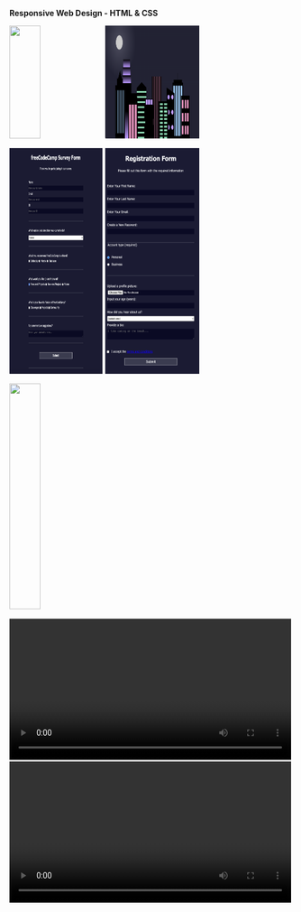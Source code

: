 **Responsive Web Design - HTML & CSS**
<p align="left" width="100%">

<img width="33%" src="https://i.pinimg.com/564x/23/6f/ed/236fedc1fe557a77ce09322973f6ef1a.jpg" style="display" width="200px" height="200px">
<img width="33%" src="https://github.com/traci-porter/github-portfolio/blob/main/images/2024-05-16_08-39-48.png?raw=true" style="display" width="200px" height="200px">
</p>
<p align="left" width="100%">
<img width="33%" src="https://github.com/traci-porter/github-portfolio/blob/main/images/2024-03-21_15-26-41.png?raw=true" style="display" width="300px" height="400px">
<img width="33%" src="https://github.com/traci-porter/github-portfolio/blob/main/images/2024-06-06_13-12-20.png?raw=true" style="display" width="200px" height="400px">
<p>

<p align="left" width="100%">
<img width="33%" src="https://github.com/traci-porter/github-portfolio/blob/main/images/2024-06-06_13-13-15.png?raw=true" style="display" width="300px" height="400px">
</p>

  
<div class="row video">
<video source src="https://github.com/traci-porter/github-portfolio/raw/main/images/2024-06-07_10-08-46.mp4" type="video/mp4" width="500">
</div>


<div class="row video">
<video source src="https://github.com/traci-porter/github-portfolio/raw/main/images/2024-06-07_10-10-14.mp4" type="video/mp4" width="500">
</div>


